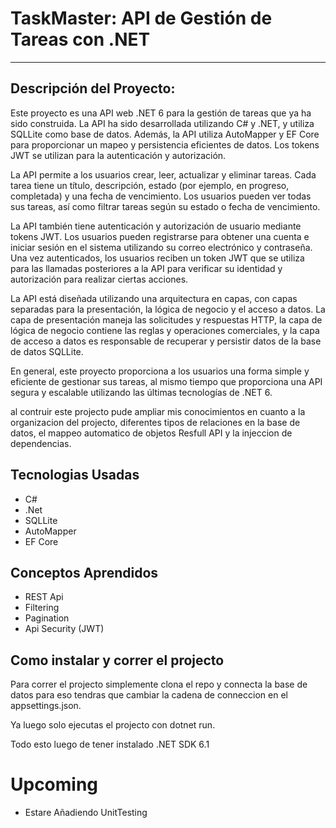 
# TaskMaster: API de Gestión de Tareas con .NET

------------

## Descripción del Proyecto:

Este proyecto es una API web .NET 6 para la gestión de tareas que ya ha sido construida. La API ha sido desarrollada utilizando C# y .NET, y utiliza SQLLite como base de datos. Además, la API utiliza AutoMapper y EF Core para proporcionar un mapeo y persistencia eficientes de datos. Los tokens JWT se utilizan para la autenticación y autorización.

La API permite a los usuarios crear, leer, actualizar y eliminar tareas. Cada tarea tiene un título, descripción, estado (por ejemplo, en progreso, completada) y una fecha de vencimiento. Los usuarios pueden ver todas sus tareas, así como filtrar tareas según su estado o fecha de vencimiento.

La API también tiene autenticación y autorización de usuario mediante tokens JWT. Los usuarios pueden registrarse para obtener una cuenta e iniciar sesión en el sistema utilizando su correo electrónico y contraseña. Una vez autenticados, los usuarios reciben un token JWT que se utiliza para las llamadas posteriores a la API para verificar su identidad y autorización para realizar ciertas acciones.

La API está diseñada utilizando una arquitectura en capas, con capas separadas para la presentación, la lógica de negocio y el acceso a datos. La capa de presentación maneja las solicitudes y respuestas HTTP, la capa de lógica de negocio contiene las reglas y operaciones comerciales, y la capa de acceso a datos es responsable de recuperar y persistir datos de la base de datos SQLLite.

En general, este proyecto proporciona a los usuarios una forma simple y eficiente de gestionar sus tareas, al mismo tiempo que proporciona una API segura y escalable utilizando las últimas tecnologías de .NET 6.

al contruir este projecto pude ampliar mis conocimientos en cuanto a la organizacion del projecto, diferentes tipos de relaciones en la base de datos, el mappeo automatico de objetos Resfull API y la injeccion de dependencias. 

## Tecnologias Usadas
- C#
- .Net
- SQLLite
- AutoMapper
- EF Core

## Conceptos Aprendidos
- REST Api
- Filtering
- Pagination
- Api Security (JWT)

## Como instalar y correr el projecto

Para correr el projecto simplemente clona el repo y connecta la base de datos para eso tendras que cambiar la cadena de conneccion en el appsettings.json.

Ya luego solo ejecutas el projecto con dotnet run. 

Todo esto luego de tener instalado .NET SDK 6.1

# Upcoming
- Estare Añadiendo UnitTesting
